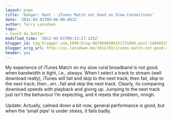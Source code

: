 ```yaml
---
layout: page
title: 'Danger: Rant - iTunes Match not Good on Slow Connections'
date: '2012-03-01T09:06:00.001Z'
author: Terry Lansdown
tags:
- Could do better
modified_time: '2012-03-01T09:13:27.125Z'
blogger_id: tag:blogger.com,1999:blog-8878096609151731808.post-5404031945021163422
blogger_orig_url: http://ui.lansdown.me/2012/03/itunes-match-not-good-on-slow.html
header: yes
---
```


My experience of iTunes Match on my slow rural broadband is not good, when bandwidth is tight, i.e., always. When I select a track to stream (well download really), iTunes will fail and skip to the next track; then fail, skip to the next track; then&#8230;err&#8230;fail and skip the next track. Clearly, its comparing download speeds with playback and giving up. Jumping to the next track just isn&#8217;t the behaviour I&#8217;m expecting, and it resets the problem, nnngh.<br /><br />Update: Actually, calmed down a bit now, general performance is good, but when the &#8216;small pipe&#8217; is under stress, it fails badly.